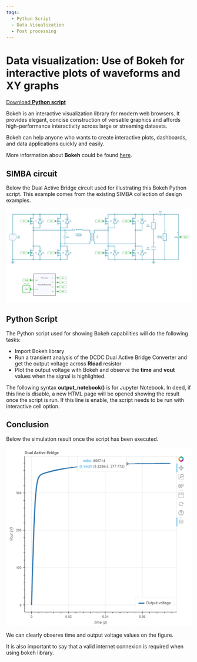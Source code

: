 ```yaml
---
tags:
  - Python Script
  - Data Visualization
  - Post processing
---
```


# Data visualization: Use of Bokeh for interactive plots of waveforms and XY graphs

[Download **Python script**](dataviz_bokeh.py)

Bokeh is an interactive visualization library for modern web browsers. It provides elegant, concise construction of versatile graphics and affords high-performance interactivity across large or streaming datasets. 

Bokeh can help anyone who wants to create interactive plots, dashboards, and data applications quickly and easily.

More information about **Bokeh** could be found [here](https://bokeh.org/).


## SIMBA circuit

Below the Dual Active Bridge circuit used for illustrating this Bokeh Python script. This example comes from the existing SIMBA collection of design examples.

![DAB](fig/DAB.png)


## Python Script

The Python script used for showing Bokeh capabilities will do the following tasks:

* Import Bokeh library
* Run a transient analysis of the DCDC Dual Active Bridge Converter and get the output voltage across **Rload** resistor
* Plot the output voltage with Bokeh and observe the **time** and **vout** values when the signal is highlighted. 

The following syntax **output_notebook()**  is for Jupyter Notebook. In deed, if this line is disable, a new HTML page will be opened showing the result once the script is run. 
If this line is enable, the script needs to be run with interactive cell option.


## Conclusion

Below the simulation result once the script has been executed. 

![result](fig/result2.png)

We can clearly observe time and output voltage values on the figure.

It is also important to say that a valid internet connexion is required when using bokeh library.
